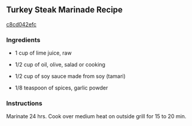 ## Turkey Steak Marinade Recipe

[c8cd042efc](http://cookeatshare.com/recipes/turkey-steak-marinade-36156)

### Ingredients

 - 1 cup of lime juice, raw

 - 1/2 cup of oil, olive, salad or cooking

 - 1/2 cup of soy sauce made from soy (tamari)

 - 1/8 teaspoon of spices, garlic powder

### Instructions

Marinate 24 hrs. Cook over medium heat on outside grill for 15 to 20 min.